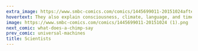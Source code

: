 ```yaml
---
extra_image: https://www.smbc-comics.com/comics/1445699011-20151024after (1).png
hovertext: They also explain consciousness, climate, language, and time.
image: https://www.smbc-comics.com/comics/1445699011-20151024 (1).png
next_comic: what-does-a-chimp-say
prev_comic: universal-machines
title: Scientists
---
```


